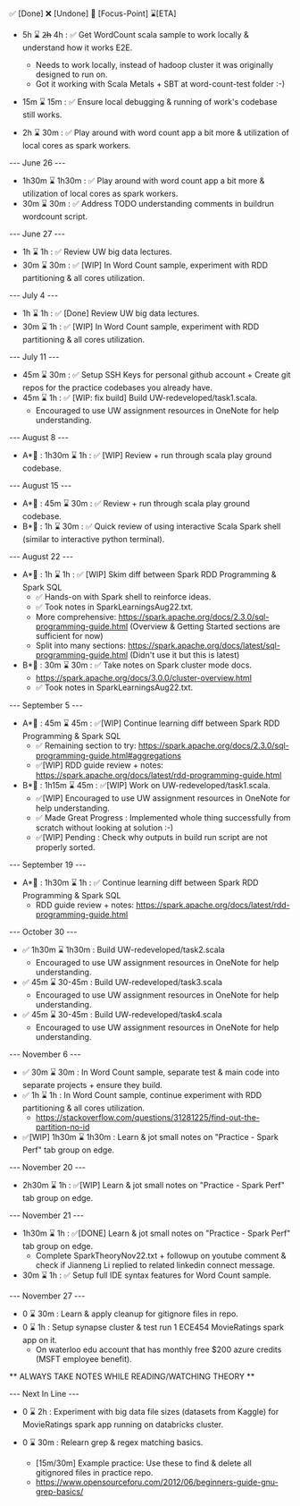✅ [Done] ❌ [Undone] 🚧 [Focus-Point] ⌛[ETA]

- 5h ⌛ 2̶h̶ 4h : ✅ Get WordCount scala sample to work locally & understand how it works E2E.
    - Needs to work locally, instead of hadoop cluster it was originally designed to run on.
    - Got it working with Scala Metals + SBT at word-count-test folder :-)


- 15m ⌛ 15m : ✅ Ensure local debugging & running of work's codebase still works.
- 2h ⌛ 30m : ✅ Play around with word count app a bit more 
& utilization of local cores as spark workers.


--- June 26 ---
- 1h30m ⌛ 1h30m : ✅ Play around with word count app a bit more & utilization of local cores as spark workers.
- 30m ⌛ 30m : ✅ Address TODO understanding comments in buildrun wordcount script.


--- June 27 ---
- 1h ⌛ 1h : ✅ Review UW big data lectures.
- 30m ⌛ 30m : ✅ [WIP] In Word Count sample, experiment with RDD partitioning & all cores utilization.


--- July 4 ---
- 1h ⌛ 1h : ✅ [Done] Review UW big data lectures.
- 30m ⌛ 1h : ✅ [WIP] In Word Count sample, experiment with RDD partitioning & all cores utilization.


--- July 11 ---
- 45m ⌛ 30m : ✅ Setup SSH Keys for personal github account + 
Create git repos for the practice codebases you already have.
- 45m ⌛ 1h : ✅ [WIP: fix build] Build UW-redeveloped/task1.scala.
    - Encouraged to use UW assignment resources in OneNote for help understanding.


--- August 8 ---
- A*🌟 : 1h30m ⌛ 1h : ✅ [WIP] Review + run through scala play ground codebase. 


--- August 15 ---
- A*🌟 : 45m ⌛ 30m : ✅ Review + run through scala play ground codebase. 
- B*🌟 : 1h ⌛ 30m : ✅ Quick review of using interactive Scala Spark shell (similar to interactive python terminal).


--- August 22 ---
- A*🌟 : 1h ⌛ 1h : ✅ [WIP] Skim diff between Spark RDD Programming & Spark SQL 
  - ✅ Hands-on with Spark shell to reinforce ideas.
  - ✅ Took notes in SparkLearningsAug22.txt.
  * More comprehensive: https://spark.apache.org/docs/2.3.0/sql-programming-guide.html (Overview & Getting Started sections are sufficient for now)
  * Split into many sections: https://spark.apache.org/docs/latest/sql-programming-guide.html (Didn't use it but this is latest)
- B*🌟 : 30m ⌛ 30m : ✅ Take notes on Spark cluster mode docs.
  * https://spark.apache.org/docs/3.0.0/cluster-overview.html
  - ✅ Took notes in SparkLearningsAug22.txt.


--- September 5 ---
- A*🌟 : 45m ⌛ 45m : ✅[WIP] Continue learning diff between Spark RDD Programming & Spark SQL 
    - ✅ Remaining section to try: https://spark.apache.org/docs/2.3.0/sql-programming-guide.html#aggregations 
    - ✅[WIP] RDD guide review + notes: https://spark.apache.org/docs/latest/rdd-programming-guide.html 
- B*🌟 : 1h15m ⌛ 45m : ✅[WIP] Work on UW-redeveloped/task1.scala.
  - ✅[WIP] Encouraged to use UW assignment resources in OneNote for help understanding.
  - ✅ Made Great Progress : Implemented whole thing successfully from scratch without looking at solution :-)
  - ✅[WIP] Pending : Check why outputs in build run script are not properly sorted.


--- September 19 ---
- A*🌟 : 1h30m ⌛ 1h : ✅ Continue learning diff between Spark RDD Programming & Spark SQL 
  - RDD guide review + notes: https://spark.apache.org/docs/latest/rdd-programming-guide.html 

--- October 30 ---
- ✅ 1h30m ⌛ 1h30m : Build UW-redeveloped/task2.scala
  - Encouraged to use UW assignment resources in OneNote for help understanding.
- ✅ 45m ⌛ 30-45m : Build UW-redeveloped/task3.scala
  - Encouraged to use UW assignment resources in OneNote for help understanding.
- ✅ 45m ⌛ 30-45m : Build UW-redeveloped/task4.scala
  - Encouraged to use UW assignment resources in OneNote for help understanding.

--- November 6 ---
- ✅ 30m ⌛ 30m : In Word Count sample, separate test & main code into separate projects + ensure they build.
- ✅ 1h ⌛ 1h : In Word Count sample, continue experiment with RDD partitioning & all cores utilization.
  - https://stackoverflow.com/questions/31281225/find-out-the-partition-no-id
- ✅[WIP] 1h30m ⌛ 1h30m : Learn & jot small notes on "Practice - Spark Perf" tab group on edge.

--- November 20 ---
- 2h30m ⌛ 1h : ✅[WIP] Learn & jot small notes on "Practice - Spark Perf" tab group on edge.

--- November 21 ---
- 1h30m ⌛ 1h : ✅[DONE] Learn & jot small notes on "Practice - Spark Perf" tab group on edge.
  - Complete SparkTheoryNov22.txt + followup on youtube comment & check if Jianneng Li replied to related linkedin connect message.
- 30m ⌛ 1h : ✅ Setup full IDE syntax features for Word Count sample.

--- November 27 ---
- 0 ⌛ 30m : Learn & apply cleanup for gitignore files in repo.
- 0 ⌛ 1h : Setup synapse cluster & test run 1 ECE454 MovieRatings spark app on it.
    - On waterloo edu account that has monthly free $200 azure credits (MSFT employee benefit).

** ALWAYS TAKE NOTES WHILE READING/WATCHING THEORY **

--- Next In Line ---

- 0 ⌛ 2h : Experiment with big data file sizes (datasets from Kaggle) for MovieRatings spark app running on databricks cluster.

- 0 ⌛ 30m : Relearn grep & regex matching basics.
    - [15m/30m] Example practice: Use these to find & delete all gitignored files in practice repo. 
    - https://www.opensourceforu.com/2012/06/beginners-guide-gnu-grep-basics/